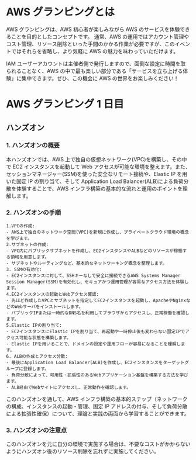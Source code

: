 # AWS グランピングとは

AWS グランピングは、AWS 初心者が楽しみながら AWS のサービスを体験できることを目的としたコンセプトです。
通常、AWS の運用ではアカウント管理やコスト管理、リソース削除といった手間のかかる作業が必要ですが、このイベントではそれらを省略し、より気軽に AWS の魅力を味わっていただけます。

IAM ユーザーアカウントは主催者側で発行しますので、面倒な設定に時間を取られることなく、AWS の中で最も楽しい部分である「サービスを立ち上げる体験」に集中できます。ぜひ、この機会に AWS の世界をお楽しみください！

# AWS グランピング 1 日目

## ハンズオン

### 1. ハンズオンの概要

本ハンズオンでは、AWS 上で独自の仮想ネットワーク(VPC)を構築し、その中で EC2 インスタンスを起動して Web アクセスが可能な環境を整えます。また、セッションマネージャー(SSM)を使った安全なリモート接続や、Elastic IP を用いた固定 IP の割り当て、そして Application Load Balancer(ALB)による負荷分散を体験することで、AWS インフラ構築の基本的な流れと運用のポイントを理解します。

### 2. ハンズオンの手順

    1.VPCの作成:
    - AWS上で独自のネットワーク空間(VPC)を新規に作成し、プライベートクラウド環境の概念を学びます。
    2.サブネットの作成:
    - VPC内にパブリックサブネットを作成し、EC2インスタンスやALBなどのリソースが稼働する領域を用意します。
    - サブネットやルーティングなど、基本的なネットワーキング概念を整理します。
    3. SSMの有効化:
    - EC2インスタンスに対して、SSHキーなしで安全に接続できるAWS Systems Manager Session Manager(SSM)を有効化し、セキュアかつ運用管理が容易なアクセス方法を体験します。
    4.EC2インスタンスの起動とWebアクセス確認:
    - 先ほど作成したVPCとサブネットを指定してEC2インスタンスを起動し、ApacheやNginxなどのWebサーバをインストールします。
    - パブリックIPまたは一時的なDNS名を利用してブラウザからアクセスし、正常稼働を確認します。
    5.Elastic IPの割り当て:
    - EC2インスタンスにElastic IPを割り当て、再起動や一時停止後も変わらない固定IPでアクセス可能な状態を構築します。
    - Elastic IPを用いることで、ドメインの設定や運用フローが容易になることを理解します。
    6. ALBの作成とアクセス分散:
    - 最後にApplication Load Balancer(ALB)を作成し、EC2インスタンスをターゲットグループに登録します。
    - 負荷分散によって、可用性・拡張性のあるWebアプリケーション基盤を構築する方法を学びます。
    - ALB経由でWebサイトにアクセスし、正常動作を確認します。

このハンズオンを通して、AWS インフラ構築の基本的ステップ（ネットワークの構成、インスタンスの起動・管理、固定 IP アドレスの付与、そして負荷分散による拡張性確保）について、理論と実践の両面から学習することができます。

### 3. ハンズオンの注意点

このハンズオンを元に自分の環境で実施する場合は、不要なコストがかからないようにハンズオン後のリソース削除を忘れずに実施してください。

